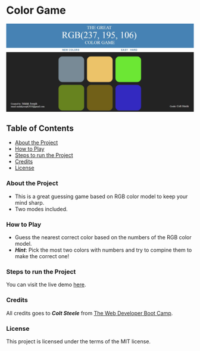 # Color Game

<img src="color-game.JPG" alt="Color Game Screenshot">

## Table of Contents
* [About the Project](#about-the-project)
* [How to Play](#how-to-play)
* [Steps to run the Project](#steps-to-run-the-project)
* [Credits](#credits)
* [License](#license)


### About the Project
* This is a great guessing game based on RGB color model to keep your mind sharp.
* Two modes included.

### How to Play
* Guess the nearest correct color based on the numbers of the RGB color model.
* ***Hint***: Pick the most two colors with numbers and try to compine them to make the correct one!

### Steps to run the Project
You can visit the live demo [here](https://malakjoseph.github.io/color-game/).

### Credits
All credits goes to ***Colt Steele*** from [The Web Developer Boot Camp](https://www.udemy.com/the-web-developer-bootcamp/).

### License
This project is licensed under the terms of the MIT license.